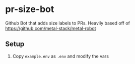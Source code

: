 # pr-size-bot

Github Bot that adds size labels to PRs. Heavily based off of https://github.com/metal-stack/metal-robot

## Setup

1. Copy `example.env` as `.env` and modify the vars
